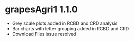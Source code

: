 # grapesAgri1 1.1.0

* Grey scale plots added in RCBD and CRD analysis  
* Bar charts with letter grouping added in RCBD and CRD  
* Download Files issue resolved  

